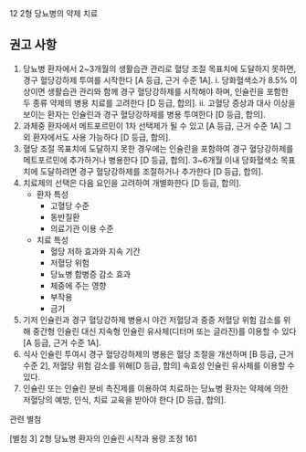 12 2형 당뇨병의 약제 치료
## 권고 사항
1.  당뇨병 환자에서 2~3개월의 생활습관 관리로 혈당 조절 목표치에 도달하지 못하면, 경구 혈당강하제 투여를 시작한다 [A 등급, 근거 수준 1A].
    i.  당화혈색소가 8.5% 이상이면 생활습관 관리와 함께 경구 혈당강하제를 시작해야 하며, 인슐린을 포함한 두 종류 약제의 병용 치료를 고려한다 [D 등급, 합의].
    ii. 고혈당 증상과 대사 이상을 보이는 환자는 인슐린과 경구 혈당강하제를 병용 투여한다 [D 등급, 합의].
2.  과체중 환자에서 메트포르민이 1차 선택제가 될 수 있고 [A 등급, 근거 수준 1A] 그 외 환자에서도 사용 가능하다 [D 등급, 합의].
3.  혈당 조절 목표치에 도달하지 못한 경우에는 인슐린을 포함하여 경구 혈당강하제를 메트포르민에 추가하거나 병용한다 [D 등급, 합의]. 3~6개월 이내 당화혈색소 목표치에 도달하려면 경구 혈당강하제를 조절하거나 추가한다 [D 등급, 합의].
4.  치료제의 선택은 다음 요인을 고려하여 개별화한다 [D 등급, 합의].
    *   환자 특성
        *   고혈당 수준
        *   동반질환
        *   의료기관 이용 수준
    *   치료 특성
        *   혈당 저하 효과와 지속 기간
        *   저혈당 위험
        *   당뇨병 합병증 감소 효과
        *   체중에 주는 영향
        *   부작용
        *   금기
5.  기저 인슐린과 경구 혈당강하제 병용시 야간 저혈당과 중증 저혈당 위험 감소를 위해 중간형 인슐린 대신 지속형 인슐린 유사체(디터머 또는 글라진)를 이용할 수 있다 [A 등급, 근거 수준 1A].
6.  식사 인슐린 투여시 경구 혈당강하제의 병용은 혈당 조절을 개선하며 [B 등급, 근거 수준 2], 저혈당 위험 감소를 위해[D 등급, 합의] 속효성 인슐린 유사체를 이용할 수 있다.
7.  인슐린 또는 인슐린 분비 촉진제를 이용하여 치료하는 당뇨병 환자는 약제에 의한 저혈당의 예방, 인식, 치료 교육을 받아야 한다 [D 등급, 합의].

관련 별첨

[별첨 3] 2형 당뇨병 환자의 인슐린 시작과 용량 조정
<PAGE>161